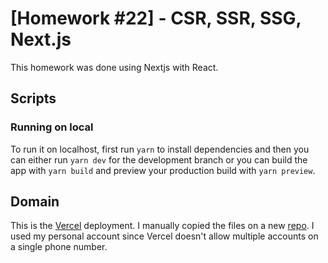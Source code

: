 # [Homework #22] - CSR, SSR, SSG, Next.js

This homework was done using Nextjs with React.

## Scripts

### Running on local

To run it on localhost, first run `yarn` to install dependencies and then you can either run `yarn dev` for the development branch or you can build the app with `yarn build` and preview your production build with `yarn preview`.

## Domain

This is the [Vercel](https://react-laba-international-1-jmon-22-csr-ssr-ssg-nextjs.vercel.app/) deployment. I manually copied the files on a new [repo](https://github.com/JuanMM94/react-laba-international-1-jmon-22-csr-ssr-ssg-nextjs). I used my personal account since Vercel doesn't allow multiple accounts on a single phone number.
